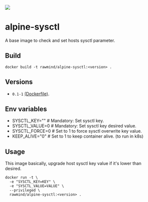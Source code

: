 [![](https://images.microbadger.com/badges/image/rawmind/alpine-sysctl.svg)](https://microbadger.com/images/rawmind/alpine-sysctl "Get your own image badge on microbadger.com")

alpine-sysctl
=================

A base image to check and set hosts sysctl parameter. 

## Build

```
docker build -t rawmind/alpine-sysctl:<version> .
```

## Versions

- `0.1-1` [(Dockerfile)](https://github.com/rawmind0/alpine-sysctl/blob/0.1-1/Dockerfile).

## Env variables

- SYSCTL_KEY=""        	# Mandatory: Set sysctl key.
- SYSCTL_VALUE=0        # Mandatory: Set sysctl key desired value.
- SYSCTL_FORCE=0        # Set to 1 to force sysctl overwrite key value.
- KEEP_ALIVE="0"        # Set to 1 to keep container alive. (to run in k8s)

## Usage

This image basically, upgrade host sysctl key value if it's lower than desired.

```
docker run -t \
  -e "SYSCTL_KEY=KEY" \
  -e "SYSCTL_VALUE=VALUE" \
  --privileged \
  rawmind/alpine-sysctl:<version> .
```
